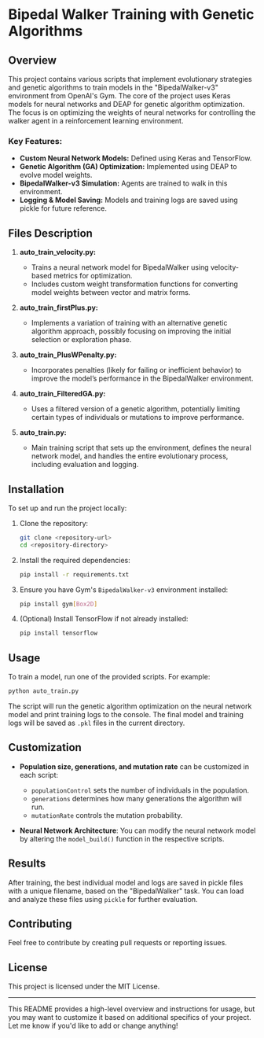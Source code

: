 # Bipedal Walker Training with Genetic Algorithms

## Overview

This project contains various scripts that implement evolutionary strategies and genetic algorithms to train models in the "BipedalWalker-v3" environment from OpenAI's Gym. The core of the project uses Keras models for neural networks and DEAP for genetic algorithm optimization. The focus is on optimizing the weights of neural networks for controlling the walker agent in a reinforcement learning environment.

### Key Features:
- **Custom Neural Network Models:** Defined using Keras and TensorFlow.
- **Genetic Algorithm (GA) Optimization:** Implemented using DEAP to evolve model weights.
- **BipedalWalker-v3 Simulation:** Agents are trained to walk in this environment.
- **Logging & Model Saving:** Models and training logs are saved using pickle for future reference.

## Files Description

1. **auto_train_velocity.py:** 
   - Trains a neural network model for BipedalWalker using velocity-based metrics for optimization.
   - Includes custom weight transformation functions for converting model weights between vector and matrix forms.

2. **auto_train_firstPlus.py:**
   - Implements a variation of training with an alternative genetic algorithm approach, possibly focusing on improving the initial selection or exploration phase.

3. **auto_train_PlusWPenalty.py:**
   - Incorporates penalties (likely for failing or inefficient behavior) to improve the model’s performance in the BipedalWalker environment.

4. **auto_train_FilteredGA.py:**
   - Uses a filtered version of a genetic algorithm, potentially limiting certain types of individuals or mutations to improve performance.

5. **auto_train.py:**
   - Main training script that sets up the environment, defines the neural network model, and handles the entire evolutionary process, including evaluation and logging.

## Installation

To set up and run the project locally:

1. Clone the repository:
   ```bash
   git clone <repository-url>
   cd <repository-directory>
   ```

2. Install the required dependencies:
   ```bash
   pip install -r requirements.txt
   ```

3. Ensure you have Gym's `BipedalWalker-v3` environment installed:
   ```bash
   pip install gym[Box2D]
   ```

4. (Optional) Install TensorFlow if not already installed:
   ```bash
   pip install tensorflow
   ```

## Usage

To train a model, run one of the provided scripts. For example:
```bash
python auto_train.py
```

The script will run the genetic algorithm optimization on the neural network model and print training logs to the console. The final model and training logs will be saved as `.pkl` files in the current directory.

## Customization

- **Population size, generations, and mutation rate** can be customized in each script:
  - `populationControl` sets the number of individuals in the population.
  - `generations` determines how many generations the algorithm will run.
  - `mutationRate` controls the mutation probability.

- **Neural Network Architecture**: You can modify the neural network model by altering the `model_build()` function in the respective scripts.

## Results

After training, the best individual model and logs are saved in pickle files with a unique filename, based on the "BipedalWalker" task. You can load and analyze these files using `pickle` for further evaluation.

## Contributing

Feel free to contribute by creating pull requests or reporting issues.

## License

This project is licensed under the MIT License.

---

This README provides a high-level overview and instructions for usage, but you may want to customize it based on additional specifics of your project. Let me know if you'd like to add or change anything!
